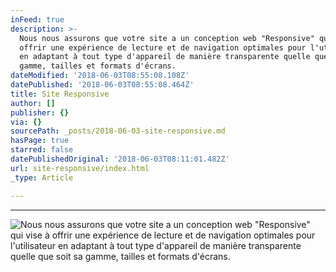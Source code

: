 ```yaml
---
inFeed: true
description: >-
  Nous nous assurons que votre site a un conception web "Responsive" qui vise à
  offrir une expérience de lecture et de navigation optimales pour l'utilisateur
  en adaptant à tout type d'appareil de manière transparente quelle que soit sa
  gamme, tailles et formats d'écrans.
dateModified: '2018-06-03T08:55:08.108Z'
datePublished: '2018-06-03T08:55:08.464Z'
title: Site Responsive
author: []
publisher: {}
via: {}
sourcePath: _posts/2018-06-03-site-responsive.md
hasPage: true
starred: false
datePublishedOriginal: '2018-06-03T08:11:01.482Z'
url: site-responsive/index.html
_type: Article

---
```

---

![Nous nous assurons que votre site a un conception web "Responsive" qui vise à offrir une expérience de lecture et de navigation optimales pour l'utilisateur en adaptant à tout type d'appareil de manière transparente quelle que soit sa gamme, tailles et formats d'écrans.](https://the-grid-user-content.s3-us-west-2.amazonaws.com/1109fadf-5431-4899-a30b-1ce9d746d59c.jpg)